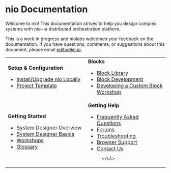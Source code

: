 # nio Documentation

Welcome to nio! This documentation strives to help you design complex systems with nio—a distributed orchestration platform.

This is a work in progress and niolabs welcomes your feedback on the documentation. If you have questions, comments, or suggestions about this document, please email [editor@n.io](mailto:editor@n.io).

<table border=0 cellpadding=0 cellspacing=0 style="width:100%">
 <tr>
  <td style="width:50%">
    <b>Setup &amp; Configuration</b>
      <ul>
        <li>
          <a href="https://docs.n.io/getting_started/locally.html" target="_blank">Install/Upgrade nio Locally</a>
        </li>
        <li>
          <a href="https://github.com/niolabs/project_template" target="_blank">Project Template</a></li>
      </ul>
  </td>

  <td>
    <b>Blocks</b>
      <ul>
        <li>
          <a href="https://blocks.n.io/" target="_blank">Block Library</a>
        </li>
        <li>
          <a href="https://docs.n.io/blocks/block-development/" target="_blank">Block Development</a>
        </li>
        <li>
          <a href="https://workshops.n.io/custom-block/" target="_blank">Developing a Custom Block Workshop</a>
        </li>
  </td>
 </tr>

 <tr>
  <td>
    <b>Getting Started</b>
      <ul>
        <li>
          <a href="https://docs.n.io/system-designer/" target="_blank">System Designer Overview</a>
        </li>
        <li>
          <a href="https://docs.n.io/system-designer/designer-tasks.html" target="_blank">System Designer Basics</a>
        </li>
        <li>
          <a href="https://workshops.n.io/" target="_blank">Workshops</a>
        </li>
        <li>
          <a href="https://docs.n.io/glossary" target="_blank">Glossary</a>
        </li>
      </ul>
  </td>

  <td>
    <b>Getting Help</b>
      <ul>
        <li>
          <a href="https://app.n.io/support/faqs" target="_blank">Frequently Asked Questions</a>
        </li>
        <li>
          <a href="https://forum.n.io/" target="_blank">Forums</a>
        </li>
        <li>
          <a href="https://workshops.n.io/troubleshooting/" target="_blank">Troubleshooting</a>
        </li>
        <li>
          <a href="https://docs.n.io/system-designer/browser-support.html" target="_blank">Browser Support</a>
        </li>
        <li>
          <a href="https://app.n.io/support/contact" target="_blank">Contact Us</a>
        </li>

      </ul>
  </td>
 </tr>
</table>
